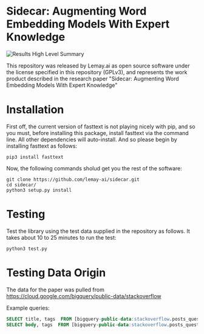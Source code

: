 # Sidecar: Augmenting Word Embedding Models With Expert Knowledge

![Results High Level Summary](https://github.com/lemay-ai/sidecar/images/accuracy.png)

This repository was released by Lemay.ai as open source software under the license specified in this repository (GPLv3), and represents the work product described in the research paper "Sidecar: Augmenting Word Embedding Models With Expert Knowledge"

# Installation

First off, the current version of fasttext is not playing nicely with pip, and so you must, before installing this package, install fasttext via the command line. All other dependencies will auto-install. And so please begin by installing fasttext as follows:
```
pip3 install fasttext
```
Now, the following commands sholud get you the rest of the software:

```
git clone https://github.com/lemay-ai/sidecar.git
cd sidecar/
python3 setup.py install
```

# Testing

Test the library using the test data supplied in the repository as follows. It takes about 10 to 25 minutes to run the test:

```
python3 test.py
```

# Testing Data Origin
The data for the paper was pulled from https://cloud.google.com/bigquery/public-data/stackoverflow

Example queries: 
```SQL
SELECT title, tags  FROM [bigquery-public-data:stackoverflow.posts_questions] where tags = 'php' LIMIT 10000
SELECT body, tags  FROM [bigquery-public-data:stackoverflow.posts_questions] where tags = 'c++' LIMIT 1000
```
